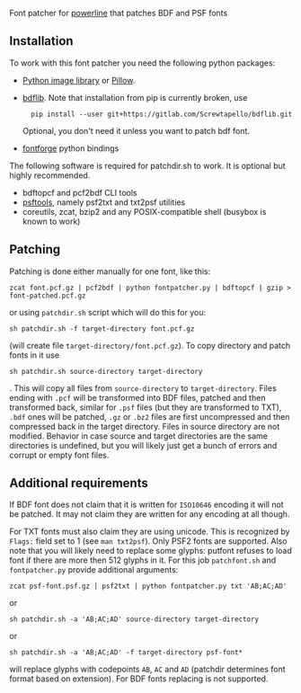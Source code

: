 Font patcher for [powerline](https://github.com/Lokaltog/powerline) that patches 
BDF and PSF fonts

Installation
------------

To work with this font patcher you need the following python packages:

- [Python image library](https://bitbucket.org/effbot/pil-2009-raclette) or 
  [Pillow](https://pypi.python.org/pypi/Pillow).
- [bdflib](https://pypi.python.org/pypi/bdflib). Note that installation from pip 
  is currently broken, use

        pip install --user git+https://gitlab.com/Screwtapello/bdflib.git

    Optional, you don't need it unless you want to patch bdf font.

- [fontforge](http://fontforge.org) python bindings

The following software is required for patchdir.sh to work. It is optional but 
highly recommended.

- bdftopcf and pcf2bdf CLI tools
- [psftools](http://www.seasip.info/Unix/PSF/), namely psf2txt and txt2psf 
  utilities
- coreutils, zcat, bzip2 and any POSIX-compatible shell (busybox is known to 
  work)

Patching
--------

Patching is done either manually for one font, like this:

    zcat font.pcf.gz | pcf2bdf | python fontpatcher.py | bdftopcf | gzip > font-patched.pcf.gz

or using `patchdir.sh` script which will do this for you:

    sh patchdir.sh -f target-directory font.pcf.gz

(will create file `target-directory/font.pcf.gz`). To copy directory and patch 
fonts in it use

    sh patchdir.sh source-directory target-directory

. This will copy all files from `source-directory` to `target-directory`. Files 
ending with `.pcf` will be transformed into BDF files, patched and then 
transformed back, similar for `.psf` files (but they are transformed to TXT), 
`.bdf` ones will be patched, `.gz` or `.bz2` files are first uncompressed and 
then compressed back in the target directory. Files in source directory are not 
modified. Behavior in case source and target directories are the same 
directories is undefined, but you will likely just get a bunch of errors and 
corrupt or empty font files.


Additional requirements
-----------------------

If BDF font does not claim that it is written for `ISO10646` encoding it will 
not be patched. It may not claim they are written for any encoding at all 
though.

For TXT fonts must also claim they are using unicode. This is recognized by 
`Flags:` field set to 1 (see `man txt2psf`). Only PSF2 fonts are supported. Also 
note that you will likely need to replace some glyphs: putfont refuses to load 
font if there are more then 512 glyphs in it. For this job `patchfont.sh` and 
`fontpatcher.py` provide additional arguments:

    zcat psf-font.psf.gz | psf2txt | python fontpatcher.py txt 'AB;AC;AD'

or

    sh patchdir.sh -a 'AB;AC;AD' source-directory target-directory

or

    sh patchdir.sh -a 'AB;AC;AD' -f target-directory psf-font*

will replace glyphs with codepoints `AB`, `AC` and `AD` (patchdir determines 
font format based on extension). For BDF fonts replacing is not supported.
